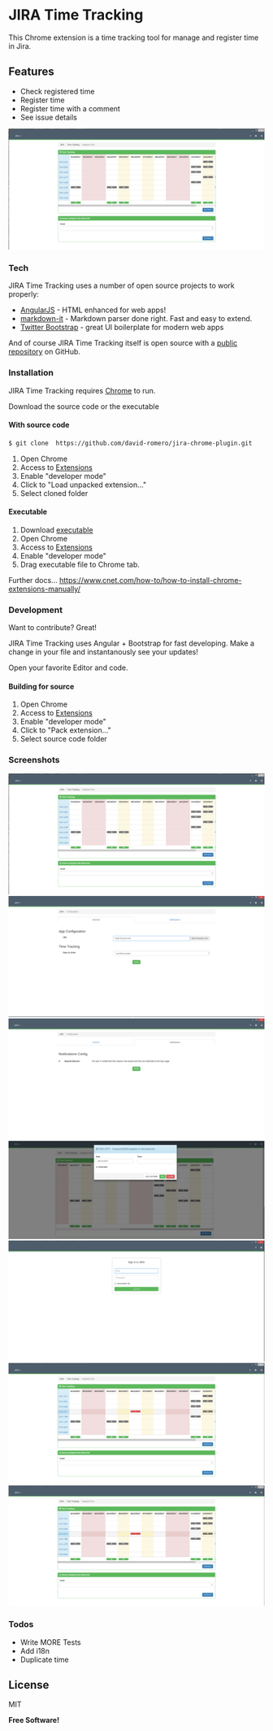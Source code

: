 # JIRA Time Tracking

This Chrome extension is a time tracking tool for manage and register time in Jira.

## Features

  - Check registered time
  - Register time
  - Register time with a comment
  - See issue details
  
![JIRA Time Tracking](/docs/img/TimeTracking.png)


### Tech

JIRA Time Tracking uses a number of open source projects to work properly:

* [AngularJS] - HTML enhanced for web apps!
* [markdown-it] - Markdown parser done right. Fast and easy to extend.
* [Twitter Bootstrap] - great UI boilerplate for modern web apps

And of course JIRA Time Tracking itself is open source with a [public repository][david-romero] on GitHub.

### Installation

JIRA Time Tracking requires [Chrome](https://www.google.es/chrome/browser/desktop/index.html) to run.

Download the source code or the executable

#### With source code

```sh
$ git clone  https://github.com/david-romero/jira-chrome-plugin.git
```

1. Open Chrome
2. Access to [Extensions](chrome://extensions/)
3. Enable "developer mode"
4. Click to "Load unpacked extension..."
5. Select cloned folder

#### Executable

1. Download [executable](https://github.com/david-romero/jira-chrome-plugin/blob/master/releases/jira-chrome-plugin-latest.crx)
2. Open Chrome
2. Access to [Extensions](chrome://extensions/)
3. Enable "developer mode"
4. Drag executable file to Chrome tab.

Further docs...
https://www.cnet.com/how-to/how-to-install-chrome-extensions-manually/


### Development

Want to contribute? Great!

JIRA Time Tracking uses Angular + Bootstrap for fast developing.
Make a change in your file and instantanously see your updates!

Open your favorite Editor and code.

#### Building for source

1. Open Chrome
2. Access to [Extensions](chrome://extensions/)
3. Enable "developer mode"
4. Click to "Pack extension..."
5. Select source code folder
 
### Screenshots

![JIRA Time Tracking](/docs/img/TimeTracking.png)
![JIRA Config](/docs/img/JiraConfig.png)
![JIRA Config](/docs/img/JiraConfig2.png)
![Register Time](/docs/img/JiraTimeTrackingPopup.png)
![Sign In](/docs/img/SignInJira.png)
![Register Time](/docs/img/TimeTrackingAdd.png)
![Register Time](/docs/img/TimeTrackingAdd2.png)

### Todos

 - Write MORE Tests
 - Add i18n
 - Duplicate time

License
----

MIT


**Free Software!**

[//]: # (These are reference links used in the body of this note and get stripped out when the markdown processor does its job. There is no need to format nicely because it shouldn't be seen. Thanks SO - http://stackoverflow.com/questions/4823468/store-comments-in-markdown-syntax)


   [david-romero]: <https://github.com/david-romero/jira-chrome-plugin>
   [git-repo-url]: <https://github.com/david-romero/jira-chrome-plugin.git>
   [david romero]: <https://david-romero.github.io/>
   [markdown-it]: <https://github.com/markdown-it/markdown-it>
   [Twitter Bootstrap]: <http://twitter.github.com/bootstrap/>
   [jQuery]: <http://jquery.com>
   [AngularJS]: <http://angularjs.org>

